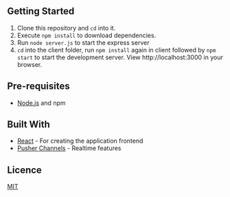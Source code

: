 ## Getting Started

1. Clone this repository and `cd` into it.
2. Execute `npm install` to download dependencies.
3. Run `node server.js` to start the express server
4. `cd` into the client folder, run `npm install` again in client followed by `npm start` to start the development server. View http://localhost:3000 in your browser.

## Pre-requisites

- [Node.js](https://nodejs.org/en) and npm

## Built With

- [React](https://reactjs.org) - For creating the application frontend
- [Pusher Channels](https://pusher.com/docs) - Realtime features

## Licence

[MIT](https://opensource.org/licenses/MIT)

